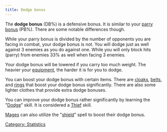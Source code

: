 ```yaml
---
title: Dodge bonus
---
```


The **dodge bonus** (DB%) is a defensive bonus. It is similar to your
[parry bonus](parry_bonus "wikilink") (PB%). There are some notable
differences though.

While your parry bonus is divided by the number of opponents you are
facing in combat, your dodge bonus is not. You will dodge just as well
against 3 enemies as you do against one. While you will only block hits
(parry) from enemies 33% as well when facing 3 enemies.

Your dodge bonus will be lowered if you carry too much weight. The
heavier your [equipment](equipment "wikilink"), the harder it is for you
to dodge.

You can boost your dodge bonus with certain items. There are
[cloaks](cloak "wikilink"), [belts](belt "wikilink"), and
[rings](ring "wikilink") that boost your dodge bonus significantly.
There are also some lighter clothes that provide extra dodge bonuses.

You can improve your dodge bonus rather significantly by learning the
"[Dodge](Dodge "wikilink")" skill. It is considered a
[Thief](Thief "wikilink") skill.

[Mages](Mage "wikilink") can also utilize the
"[shield](Shield_Spell "wikilink")" spell to boost their dodge bonus.

[Category: Statistics](Category:_Statistics "wikilink")